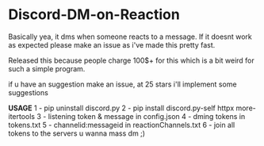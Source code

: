 # Discord-DM-on-Reaction

Basically yea, it dms when someone reacts to a message. If it doesnt work as expected please make an issue as i've made this pretty fast.

Released this because people charge 100$+ for this which is a bit weird for such a simple program.

if u have an suggestion make an issue, at 25 stars i'll implement some suggestions 


**USAGE**
1 - pip uninstall discord.py
2 - pip install discord.py-self httpx more-itertools
3 - listening token & message in config.json
4 - dming tokens in tokens.txt
5 - channelid:messageid in reactionChannels.txt
6 - join all tokens to the servers u wanna mass dm ;)

